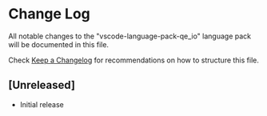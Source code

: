 # Change Log

All notable changes to the "vscode-language-pack-qe_io" language pack will be documented in this file.

Check [Keep a Changelog](http://keepachangelog.com/) for recommendations on how to structure this file.

## [Unreleased]

- Initial release
